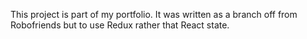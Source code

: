 This project is part of my portfolio.
It was written as a branch off from Robofriends but to use Redux rather that React state.
